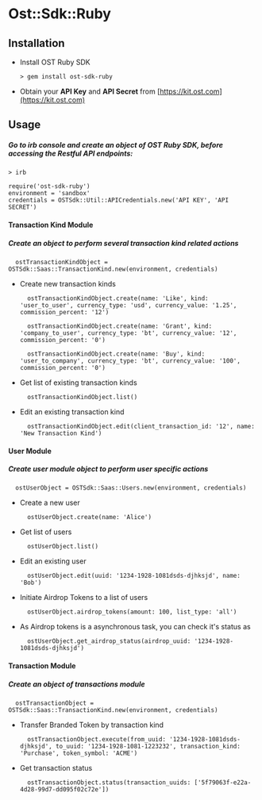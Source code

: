 # Ost::Sdk::Ruby

## Installation

* Install OST Ruby SDK

  ```
  > gem install ost-sdk-ruby
  
  ```
* Obtain your <b>API Key</b> and <b>API Secret</b> from [https://kit.ost.com](https://kit.ost.com)

## Usage

##### Go to irb console and create an object of OST Ruby SDK, before accessing the Restful API endpoints:

  ```
  > irb
  
  require('ost-sdk-ruby')
  environment = 'sandbox'
  credentials = OSTSdk::Util::APICredentials.new('API KEY', 'API SECRET')
  ```

#### Transaction Kind Module 

##### Create an object to perform several transaction kind related actions

  ```
    ostTransactionKindObject = OSTSdk::Saas::TransactionKind.new(environment, credentials)
  ```

* Create new transaction kinds

  ```
    ostTransactionKindObject.create(name: 'Like', kind: 'user_to_user', currency_type: 'usd', currency_value: '1.25', commission_percent: '12')
  ```
  
  ```
    ostTransactionKindObject.create(name: 'Grant', kind: 'company_to_user', currency_type: 'bt', currency_value: '12', commission_percent: '0')
  ```
 
  ```
    ostTransactionKindObject.create(name: 'Buy', kind: 'user_to_company', currency_type: 'bt', currency_value: '100', commission_percent: '0')
  ```
  
* Get list of existing transaction kinds

  ```
    ostTransactionKindObject.list()
  ```
  
* Edit an existing transaction kind

  ```
    ostTransactionKindObject.edit(client_transaction_id: '12', name: 'New Transaction Kind')
  ```
  
#### User Module

##### Create user module object to perform user specific actions

  ```
    ostUserObject = OSTSdk::Saas::Users.new(environment, credentials)
  ```
 
* Create a new user

  ```
    ostUserObject.create(name: 'Alice')
  ```

* Get list of users   
 
  ``` 
    ostUserObject.list()
  ```
  
* Edit an existing user
 
  ```
    ostUserObject.edit(uuid: '1234-1928-1081dsds-djhksjd', name: 'Bob')
  ```
  
* Initiate Airdrop Tokens to a list of users

  ```
    ostUserObject.airdrop_tokens(amount: 100, list_type: 'all')
  ```
    
* As Airdrop tokens is a asynchronous task, you can check it's status as

  ```
    ostUserObject.get_airdrop_status(airdrop_uuid: '1234-1928-1081dsds-djhksjd')
  ```
  
#### Transaction Module

##### Create an object of transactions module

  ```
    ostTransactionObject = OSTSdk::Saas::TransactionKind.new(environment, credentials)
  ```
  
* Transfer Branded Token by transaction kind

  ```
    ostTransactionObject.execute(from_uuid: '1234-1928-1081dsds-djhksjd', to_uuid: '1234-1928-1081-1223232', transaction_kind: 'Purchase', token_symbol: 'ACME')
  ```

* Get transaction status
    
  ```
    ostTransactionObject.status(transaction_uuids: ['5f79063f-e22a-4d28-99d7-dd095f02c72e'])
  ```
